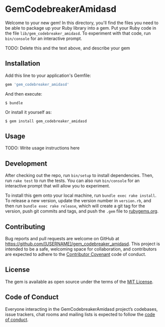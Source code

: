 # GemCodebreakerAmidasd

Welcome to your new gem! In this directory, you'll find the files you need to be able to package up your Ruby library into a gem. Put your Ruby code in the file `lib/gem_codebreaker_amidasd`. To experiment with that code, run `bin/console` for an interactive prompt.


TODO: Delete this and the text above, and describe your gem

## Installation

Add this line to your application's Gemfile:

```ruby
gem 'gem_codebreaker_amidasd'
```

And then execute:

    $ bundle

Or install it yourself as:

    $ gem install gem_codebreaker_amidasd

## Usage

TODO: Write usage instructions here

## Development

After checking out the repo, run `bin/setup` to install dependencies. Then, run `rake test` to run the tests. You can also run `bin/console` for an interactive prompt that will allow you to experiment.

To install this gem onto your local machine, run `bundle exec rake install`. To release a new version, update the version number in `version.rb`, and then run `bundle exec rake release`, which will create a git tag for the version, push git commits and tags, and push the `.gem` file to [rubygems.org](https://rubygems.org).

## Contributing

Bug reports and pull requests are welcome on GitHub at https://github.com/[USERNAME]/gem_codebreaker_amidasd. This project is intended to be a safe, welcoming space for collaboration, and contributors are expected to adhere to the [Contributor Covenant](http://contributor-covenant.org) code of conduct.

## License

The gem is available as open source under the terms of the [MIT License](https://opensource.org/licenses/MIT).

## Code of Conduct

Everyone interacting in the GemCodebreakerAmidasd project’s codebases, issue trackers, chat rooms and mailing lists is expected to follow the [code of conduct](https://github.com/[USERNAME]/gem_codebreaker_amidasd/blob/master/CODE_OF_CONDUCT.md).

